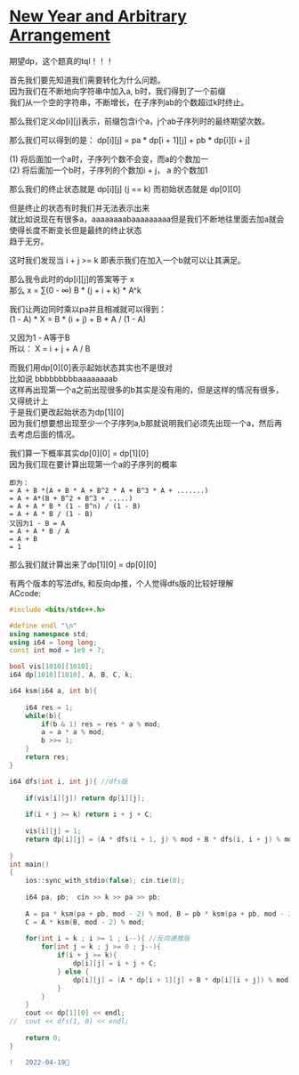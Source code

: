 #   [New Year and Arbitrary Arrangement](https://ac.nowcoder.com/acm/contest/32282/D)


  期望dp，这个题真的tql！！！  
  
  
  首先我们要先知道我们需要转化为什么问题。  
  因为我们在不断地向字符串中加入a, b时，我们得到了一个前缀  
  我们从一个空的字符串，不断增长，在子序列ab的个数超过k时终止。  
  
  那么我们定义dp[i][j]表示，前缀包含i个a，j个ab子序列时的最终期望次数。  
  
  那么我们可以得到的是： dp[i][j] = pa * dp[i + 1][j] + pb * dp[i][i + j]  
  
  (1) 将后面加一个a时，子序列个数不会变，而a的个数加一  
  (2) 将后面加一个b时，子序列的个数加i + j， a 的个数加1  
  
  那么我们的终止状态就是 dp[i][j] (j == k) 而初始状态就是 dp[0][0]  
  
  但是终止的状态有时我们并无法表示出来  
  就比如说现在有很多a，aaaaaaaabaaaaaaaaa但是我们不断地往里面去加a就会使得长度不断变长但是最终的终止状态  
  趋于无穷。  
  
  这时我们发现当 i + j >= k 即表示我们在加入一个b就可以让其满足。  
  
  那么我令此时的dp[i][j]的答案等于 x  
  那么  x = ∑(0 - ∞) B * (j + i + k) * A^k  
  
   我们让两边同时乘以pa并且相减就可以得到：  
   (1 - A) * X = B * (i + j) + B * A / (1 - A)  
   
   又因为1 - A等于B  
   所以：   X = i + j + A / B  
   
   而我们用dp[0][0]表示起始状态其实也不是很对  
   比如说 bbbbbbbbbaaaaaaaab  
   这样再出现第一个a之前出现很多的b其实是没有用的，但是这样的情况有很多，又得统计上  
   于是我们更改起始状态为dp[1][0]  
   因为我们想要想出现至少一个子序列a,b那就说明我们必须先出现一个a，然后再去考虑后面的情况。  
   
   我们算一下概率其实dp[0][0] = dp[1][0]  
   因为我们现在要计算出现第一个a的子序列的概率 
   
    即为：
    = A + B *(A + B * A + B^2 * A + B^3 * A + .......)
    = A + A*(B + B^2 + B^3 + .....)
    = A + A * B * (1 - B^n) / (1 - B)
    = A + A * B / (1 - B)
    又因为1 - B = A
    = A + A * B / A
    = A + B 
    = 1
    
   那么我们就计算出来了dp[1][0] = dp[0][0]  
   
   有两个版本的写法dfs, 和反向dp推，个人觉得dfs版的比较好理解  
ACcode:

```C++
#include <bits/stdc++.h>

#define endl "\n"
using namespace std;
using i64 = long long;
const int mod = 1e9 + 7;

bool vis[1010][1010];
i64 dp[1010][1010], A, B, C, k;

i64 ksm(i64 a, int b){
	
	i64 res = 1;
	while(b){
		if(b & 1) res = res * a % mod;
		a = a * a % mod;
		b >>= 1;
	}
	return res;
}

i64 dfs(int i, int j){ //dfs版
	
	if(vis[i][j]) return dp[i][j];
	
	if(i + j >= k) return i + j + C;
	
	vis[i][j] = 1;
	return dp[i][j] = (A * dfs(i + 1, j) % mod + B * dfs(i, i + j) % mod) % mod;
	
}
int main()
{
	ios::sync_with_stdio(false); cin.tie(0);
	
	i64 pa, pb;  cin >> k >> pa >> pb;
	
	A = pa * ksm(pa + pb, mod - 2) % mod, B = pb * ksm(pa + pb, mod - 2) % mod;
	C = A * ksm(B, mod - 2) % mod;
	
	for(int i = k ; i >= 1 ; i--){ //反向递推版
		for(int j = k ; j >= 0 ; j--){
			if(i + j >= k){
				dp[i][j] = i + j + C;
			} else {
				dp[i][j] = (A * dp[i + 1][j] + B * dp[i][i + j]) % mod;
			}
		}
	}
	cout << dp[1][0] << endl;
//	cout << dfs(1, 0) << endl;
	
	return 0;
}
```
```diff
!   2022-04-19🥣
```

